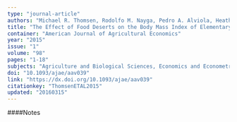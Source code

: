 ```yaml
---
type: "journal-article"
authors: "Michael R. Thomsen, Rodolfo M. Nayga, Pedro A. Alviola, Heather L. Rouse"
title: "The Effect of Food Deserts on the Body Mass Index of Elementary Schoolchildren"
container: "American Journal of Agricultural Economics"
year: "2015"
issue: "1"
volume: "98"
pages: "1-18"
subjects: "Agriculture and Biological Sciences, Economics and Econometrics"
doi: "10.1093/ajae/aav039"
link: "https://dx.doi.org/10.1093/ajae/aav039"
citationkey: "ThomsenETAL2015"
updated: "20160315"
---
```


####Notes
